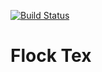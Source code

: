 [![Build Status](https://travis-ci.org/flocktex/flocktex.github.io.svg?branch=dev)](https://travis-ci.org/flocktex/flocktex.github.io)

# Flock Tex
